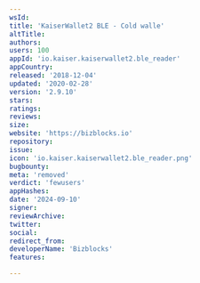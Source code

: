 ```yaml
---
wsId: 
title: 'KaiserWallet2 BLE - Cold walle'
altTitle: 
authors: 
users: 100
appId: 'io.kaiser.kaiserwallet2.ble_reader'
appCountry: 
released: '2018-12-04'
updated: '2020-02-28'
version: '2.9.10'
stars: 
ratings: 
reviews: 
size: 
website: 'https://bizblocks.io'
repository: 
issue: 
icon: 'io.kaiser.kaiserwallet2.ble_reader.png'
bugbounty: 
meta: 'removed'
verdict: 'fewusers'
appHashes: 
date: '2024-09-10'
signer: 
reviewArchive: 
twitter: 
social: 
redirect_from: 
developerName: 'Bizblocks'
features: 

---
```


